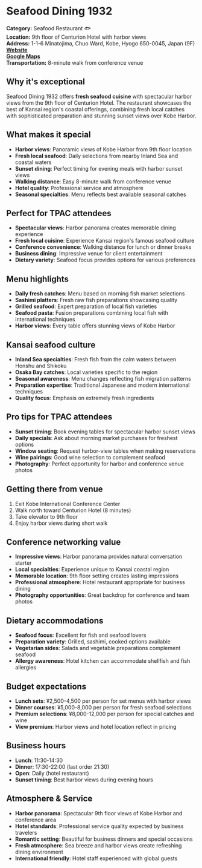 # Seafood Dining 1932

**Category:** Seafood Restaurant 🐟  
**Location:** 9th floor of Centurion Hotel with harbor views  
**Address:** 1-1-6 Minatojima, Chuo Ward, Kobe, Hyogo 650-0045, Japan (9F)  
**[Website](https://seafood-dining-1932.com/)**  
**[Google Maps](https://maps.app.goo.gl/zpbjvXkHWt3ZkZG99)**  
**Transportation:** 8-minute walk from conference venue  

## Why it's exceptional

Seafood Dining 1932 offers **fresh seafood cuisine** with spectacular harbor views from the 9th floor of Centurion Hotel. The restaurant showcases the best of Kansai region's coastal offerings, combining fresh local catches with sophisticated preparation and stunning sunset views over Kobe Harbor.

## What makes it special

- **Harbor views**: Panoramic views of Kobe Harbor from 9th floor location
- **Fresh local seafood**: Daily selections from nearby Inland Sea and coastal waters
- **Sunset dining**: Perfect timing for evening meals with harbor sunset views
- **Walking distance**: Easy 8-minute walk from conference venue
- **Hotel quality**: Professional service and atmosphere
- **Seasonal specialties**: Menu reflects best available seasonal catches

## Perfect for TPAC attendees

- **Spectacular views**: Harbor panorama creates memorable dining experience
- **Fresh local cuisine**: Experience Kansai region's famous seafood culture
- **Conference convenience**: Walking distance for lunch or dinner breaks
- **Business dining**: Impressive venue for client entertainment
- **Dietary variety**: Seafood focus provides options for various preferences

## Menu highlights

- **Daily fresh catches**: Menu based on morning fish market selections
- **Sashimi platters**: Fresh raw fish preparations showcasing quality
- **Grilled seafood**: Expert preparation of local fish varieties
- **Seafood pasta**: Fusion preparations combining local fish with international techniques
- **Harbor views**: Every table offers stunning views of Kobe Harbor

## Kansai seafood culture

- **Inland Sea specialties**: Fresh fish from the calm waters between Honshu and Shikoku
- **Osaka Bay catches**: Local varieties specific to the region
- **Seasonal awareness**: Menu changes reflecting fish migration patterns
- **Preparation expertise**: Traditional Japanese and modern international techniques
- **Quality focus**: Emphasis on extremely fresh ingredients

## Pro tips for TPAC attendees

- **Sunset timing**: Book evening tables for spectacular harbor sunset views
- **Daily specials**: Ask about morning market purchases for freshest options
- **Window seating**: Request harbor-view tables when making reservations
- **Wine pairings**: Good wine selection to complement seafood
- **Photography**: Perfect opportunity for harbor and conference venue photos

## Getting there from venue

1. Exit Kobe International Conference Center
2. Walk north toward Centurion Hotel (8 minutes)
3. Take elevator to 9th floor
4. Enjoy harbor views during short walk

## Conference networking value

- **Impressive views**: Harbor panorama provides natural conversation starter
- **Local specialties**: Experience unique to Kansai coastal region
- **Memorable location**: 9th floor setting creates lasting impressions
- **Professional atmosphere**: Hotel restaurant appropriate for business dining
- **Photography opportunities**: Great backdrop for conference and team photos

## Dietary accommodations

- **Seafood focus**: Excellent for fish and seafood lovers
- **Preparation variety**: Grilled, sashimi, cooked options available
- **Vegetarian sides**: Salads and vegetable preparations complement seafood
- **Allergy awareness**: Hotel kitchen can accommodate shellfish and fish allergies

## Budget expectations

- **Lunch sets**: ¥2,500-4,500 per person for set menus with harbor views
- **Dinner courses**: ¥5,000-8,000 per person for fresh seafood selections
- **Premium selections**: ¥8,000-12,000 per person for special catches and wine
- **View premium**: Harbor views and hotel location reflect in pricing

## Business hours

- **Lunch**: 11:30-14:30
- **Dinner**: 17:30-22:00 (last order 21:30)
- **Open**: Daily (hotel restaurant)
- **Sunset timing**: Best harbor views during evening hours

## Atmosphere & Service

- **Harbor panorama**: Spectacular 9th floor views of Kobe Harbor and conference area
- **Hotel standards**: Professional service quality expected by business travelers
- **Romantic setting**: Beautiful for business dinners and special occasions
- **Fresh atmosphere**: Sea breeze and harbor views create refreshing dining environment
- **International friendly**: Hotel staff experienced with global guests